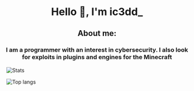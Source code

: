 <h1 align="center">Hello 👋, I'm ic3dd_</h1>
<h2 align="center">About me:</h2>
<h3 align="center">I am a programmer with an interest in cybersecurity. I also look for exploits in plugins and engines for the Minecraft</h3>

<p>&nbsp;<img align="center" src="https://github-readme-stats.vercel.app/api?username=JestemIc3dd&show_icons=true&count_private=true&theme=ambient_gradient" alt="Stats" /></p>
<p>&nbsp;<img align="center" src="https://github-readme-stats.vercel.app/api/top-langs?username=neziw&show_icons=true&locale=en&hide_border=false&layout=compact&theme=ambient_gradient" alt="Top langs" /></p>
